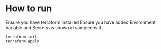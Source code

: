 # How to run 

Ensure you have terraform installed
Ensure you have added Environment Variable and Secrets as shown in sampleenv.tf

```
terraform init
terraform apply

```

